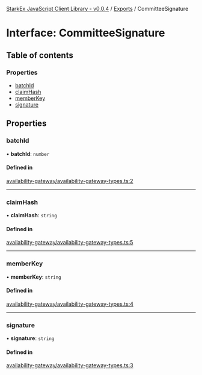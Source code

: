 [StarkEx JavaScript Client Library - v0.0.4](../README.md) / [Exports](../modules.md) / CommitteeSignature

# Interface: CommitteeSignature

## Table of contents

### Properties

- [batchId](CommitteeSignature.md#batchid)
- [claimHash](CommitteeSignature.md#claimhash)
- [memberKey](CommitteeSignature.md#memberkey)
- [signature](CommitteeSignature.md#signature)

## Properties

### batchId

• **batchId**: `number`

#### Defined in

[availability-gateway/availability-gateway-types.ts:2](https://github.com/starkware-libs/starkex-js/blob/5a44e1f/src/lib/availability-gateway/availability-gateway-types.ts#L2)

---

### claimHash

• **claimHash**: `string`

#### Defined in

[availability-gateway/availability-gateway-types.ts:5](https://github.com/starkware-libs/starkex-js/blob/5a44e1f/src/lib/availability-gateway/availability-gateway-types.ts#L5)

---

### memberKey

• **memberKey**: `string`

#### Defined in

[availability-gateway/availability-gateway-types.ts:4](https://github.com/starkware-libs/starkex-js/blob/5a44e1f/src/lib/availability-gateway/availability-gateway-types.ts#L4)

---

### signature

• **signature**: `string`

#### Defined in

[availability-gateway/availability-gateway-types.ts:3](https://github.com/starkware-libs/starkex-js/blob/5a44e1f/src/lib/availability-gateway/availability-gateway-types.ts#L3)
